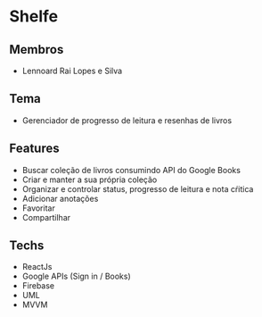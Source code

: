 # Shelfe

## Membros
- Lennoard Rai Lopes e Silva

## Tema
- Gerenciador de progresso de leitura e resenhas de livros

## Features
- Buscar coleção de livros consumindo API do Google Books
- Criar e manter a sua própria coleção
- Organizar e controlar status, progresso de leitura e nota cŕitica
- Adicionar anotações
- Favoritar
- Compartilhar

## Techs
- ReactJs
- Google APIs (Sign in / Books)
- Firebase
- UML
- MVVM
